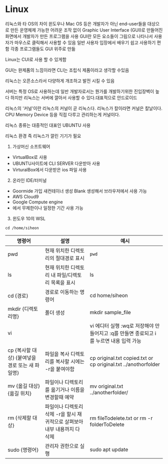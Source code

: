 # Linux
리눅스와 타 OS의 차이
윈도우나 Mac OS 등은 개발자가 아닌 end-user들을 대상으로 만든 운영체제
가능한 어려운 조작 없이 Graphic User Interface (GUI)로 만들어진 화면에서 개발자가 만든 프로그램을 사용
GUI란 모든 요소들이 그림으로 나타나서 사용자가 마우스로 클릭해서 사용할 수 있음
일반 사용자 입장에서 배우기 쉽고 사용하기 편함
각종 프로그램들도 GUI 위주로 만듦

Linux는 CUI로 사용 할 수 있게함

GUI는 완제품의 느낌이라면
CLI는 조립식 제품이라고 생각할 수있음

리눅스는 오픈소스라서 다양하게 개조하고 발전 시킬 수 있음

서버는 특정 OS로 사용하는데 일반 개발자로서는 뭔가를 개발하기위한 진입장벽이 높다
하지만 리눅스는 서버에 깔아서 사용할 수 있다.대표적으로 안드로이드

리눅스의 '커널'이란
리눅스의 커널이 곧 리눅스다.
리눅스가 칼이라면 커널은 칼날이다.
CPU Memory Device 등을 직접 다루고 관리하는게 커널이다.

리눅스 종류는 대중적인 대표인 UBUNTU 사용

리눅스 환경 즉 리눅스가 깔린 기기가 필요
1. 가상머신 소프트웨어
  - VirtualBox로 사용
  - UBUNTU사이트에 CLI SERVER 다운받아 사용
  - VirturalBox에서 다운받은 ios 파일 사용
2. 온라인 IDE/터미널
  - Goormide 가입 새컨테이너 생성 Blank 생성해서 브라우저에서 사용 가능
  - AWS Cloud9
  - Google Compute engine
  - 에서 무제한이나 일정한 기간 사용 가능
3. 윈도우 10의 WSL
```linux
cd /home/siheon
```

|명령어|설명|예시|
|------|----------------------------|--------------|
|pwd|현재 위치한 디렉토리의 절대경로 표시|```pwd```|
|ls|현재 위치한 디렉토리 내 파일/디렉토리 목록을 표시|ls|
|cd {경로}|경로로 이동하는 명령어|cd home/siheon|
|mkdir {디렉토리명}|폴더 생성|mkdir sample_file|
|vi||vi 에디터 실행 :wq로 저장해야 만들어지고 :q를 만들면 종료되고 i를 누르면 내용 입력 가능|vi sample.txt|
|cp {복사할 대상} {붙여넣을 경로 또는 새 파일명}|파일을 복사 디렉토리를 복사할 시에는 -r을 붙여야함|cp original.txt copied.txt or cp original.txt ../anothorfolder|
|mv {옮길 대상} {옮길 위치}|파일이나 디렉토리를 옮기거나 이름을 변경할때 예약|mv original.txt ../anotherfolder/|
|rm {삭제할 대상}|파일이나 디렉토리 삭제 -r을 할시 재귀적으로 살펴보아 내부 내용까지 다 삭제|rm fileTodelete.txt or rm -r folderToDelete|
|sudo {명령어}|관리자 권한으로 실행|sudo apt update|
